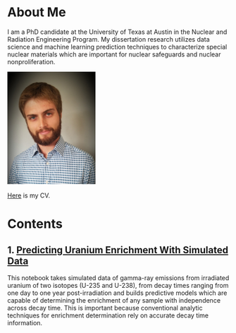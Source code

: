 # About Me

I am a PhD candidate at the University of Texas at Austin in the Nuclear and Radiation Engineering Program. My dissertation research utilizes data science and machine learning prediction techniques to characterize special nuclear materials which are important for nuclear safeguards and nuclear nonproliferation. 

<img src="https://github.com/awdrescher/awdrescher.github.io/blob/master/38011685_10215498402880927_7228843852281413632_o.jpg" width="200"/>


[Here](Adam_Drescher_CV.pdf) is my CV.

# Contents

## 1. [Predicting Uranium Enrichment With Simulated Data](SCALE_Predictions_Clean.ipynb)
This notebook takes simulated data of gamma-ray emissions from irradiated uranium of two isotopes (U-235 and U-238), from decay times ranging from one day to one year post-irradiation and builds predictive models which are capable of determining the enrichment of any sample with independence across decay time. This is important because conventional analytic techniques for enrichment determination rely on accurate decay time information.


